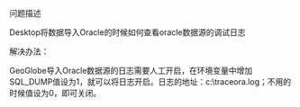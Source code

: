 问题描述

Desktop将数据导入Oracle的时候如何查看oracle数据源的调试日志

解决办法：

GeoGlobe导入Oracle数据源的日志需要人工开启，在环境变量中增加SQL_DUMP值设为1，就可以将日志开启。日志的地址：c:\traceora.log；不用的时候值设为0，即可关闭。
